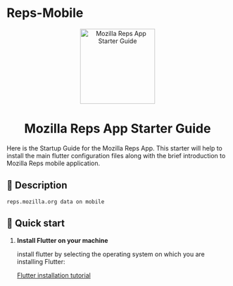 # Reps-Mobile


<p align="center">
  <a href="https://reps.mozilla.org/">
    
   <img alt="Mozilla Reps App Starter Guide" src="https://user-images.githubusercontent.com/47818179/62776975-acb13c00-bac9-11e9-9f65-f2bce9086f29.png" width="170" />
  </a>
</p>
<h1 align="center">
 Mozilla Reps App Starter Guide
</h1>

Here is the Startup Guide for the  Mozilla Reps App. This starter will help to install  the main flutter configuration files along with the brief introduction to Mozilla Reps mobile application.

## 📝 Description

    reps.mozilla.org data on mobile

## 🚀 Quick start

1.  **Install Flutter on your machine**


    install flutter by selecting the operating system on which you are installing Flutter:
  
    [Flutter installation tutorial](https://flutter.dev/docs/get-started/install)

    

      


